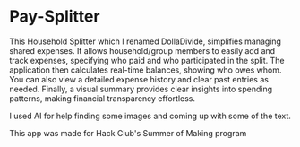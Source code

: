 # Pay-Splitter

This Household Splitter which I renamed DollaDivide, simplifies managing shared expenses. It allows household/group members to easily add and track expenses, specifying who paid and who participated in the split. The application then calculates real-time balances, showing who owes whom. You can also view a detailed expense history and clear past entries as needed. Finally, a visual summary provides clear insights into spending patterns, making financial transparency effortless. 

I used AI for help finding some images and coming up with some of the text.

This app was made for Hack Club's Summer of Making program
